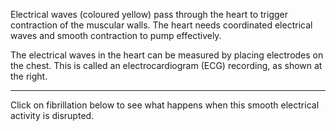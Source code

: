 Electrical waves (coloured yellow) pass through the heart to trigger contraction of the muscular walls. The heart needs coordinated electrical waves and smooth contraction to pump effectively.

The electrical waves in the heart can be measured by placing electrodes on the chest. This is called an electrocardiogram (ECG) recording, as shown at the right.

---

<span class="md-notice"> 
Click on fibrillation below to see what happens when this smooth electrical activity is disrupted.
</span>
